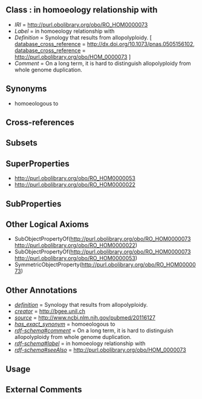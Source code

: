 
## Class : in homoeology relationship with

 * *IRI* = http://purl.obolibrary.org/obo/RO_HOM0000073
 * *Label* = in homoeology relationship with
 * *Definition* = Synology that results from allopolyploidy. [ [database_cross_reference](../../ef/oboInOwl#hasDbXref.md) = http://dx.doi.org/10.1073/pnas.0505156102, [database_cross_reference](../../ef/oboInOwl#hasDbXref.md) = http://purl.obolibrary.org/obo/HOM_0000073 ]
 * *Comment* = On a long term, it is hard to distinguish allopolyploidy from whole genome duplication.

## Synonyms

 * homoeologous to

## Cross-references


## Subsets


## SuperProperties

 * <http://purl.obolibrary.org/obo/RO_HOM0000053>
 * <http://purl.obolibrary.org/obo/RO_HOM0000022>

## SubProperties


## Other Logical Axioms

 * SubObjectPropertyOf(<http://purl.obolibrary.org/obo/RO_HOM0000073> <http://purl.obolibrary.org/obo/RO_HOM0000022>)
 * SubObjectPropertyOf(<http://purl.obolibrary.org/obo/RO_HOM0000073> <http://purl.obolibrary.org/obo/RO_HOM0000053>)
 * SymmetricObjectProperty(<http://purl.obolibrary.org/obo/RO_HOM0000073>)

## Other Annotations

 * *[definition](../../IAO/15/IAO_0000115.md)* = Synology that results from allopolyploidy.
 * *[creator](../../or/creator.md)* = http://bgee.unil.ch
 * *[source](../../ce/source.md)* = http://www.ncbi.nlm.nih.gov/pubmed/20116127
 * *[has_exact_synonym](../../ym/oboInOwl#hasExactSynonym.md)* = homoeologous to
 * *[rdf-schema#comment](../../nt/rdf-schema#comment.md)* = On a long term, it is hard to distinguish allopolyploidy from whole genome duplication.
 * *[rdf-schema#label](../../el/rdf-schema#label.md)* = in homoeology relationship with
 * *[rdf-schema#seeAlso](../../so/rdf-schema#seeAlso.md)* = http://purl.obolibrary.org/obo/HOM_0000073

## Usage


## External Comments

